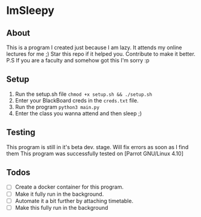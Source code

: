 # ImSleepy

## About
This is a program I created just because I am lazy.
It attends my online lectures for me ;)
Star this repo if it helped you. 
Contribute to make it better.
P.S If you are a faculty and somehow got this I'm sorry :p

## Setup
1. Run the setup.sh file ```chmod +x setup.sh && ./setup.sh```
2. Enter your BlackBoard creds in the ```creds.txt``` file.
3. Run the program ```python3 main.py```
4. Enter the class you wanna attend and then sleep ;)

## Testing
This program is still in it's beta dev. stage. 
Will fix errors as soon as I find them
This program was successfully tested on [Parrot GNU/Linux 4.10]

## Todos
- [ ] Create a docker container for this program.
- [ ] Make it fully run in the background.
- [ ] Automate it a bit further by attaching timetable.
- [ ] Make this fully run in the background

